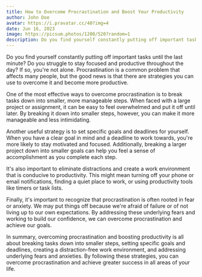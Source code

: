 ```yaml
---
title: How to Overcome Procrastination and Boost Your Productivity
author: John Doe
avatar: https://i.pravatar.cc/40?img=4
date: Jun 16, 2023
image: https://picsum.photos/1200/520?random=1
description: Do you find yourself constantly putting off important tasks until the last minute? Do you struggle to stay focused and productive throughout the day? If so, you're not alone.
---
```

Do you find yourself constantly putting off important tasks until the last minute? Do you struggle to stay focused and productive throughout the day? If so, you're not alone. Procrastination is a common problem that affects many people, but the good news is that there are strategies you can use to overcome it and become more productive.

One of the most effective ways to overcome procrastination is to break tasks down into smaller, more manageable steps. When faced with a large project or assignment, it can be easy to feel overwhelmed and put it off until later. By breaking it down into smaller steps, however, you can make it more manageable and less intimidating.

Another useful strategy is to set specific goals and deadlines for yourself. When you have a clear goal in mind and a deadline to work towards, you're more likely to stay motivated and focused. Additionally, breaking a larger project down into smaller goals can help you feel a sense of accomplishment as you complete each step.

It's also important to eliminate distractions and create a work environment that is conducive to productivity. This might mean turning off your phone or email notifications, finding a quiet place to work, or using productivity tools like timers or task lists.

Finally, it's important to recognize that procrastination is often rooted in fear or anxiety. We may put things off because we're afraid of failure or of not living up to our own expectations. By addressing these underlying fears and working to build our confidence, we can overcome procrastination and achieve our goals.

In summary, overcoming procrastination and boosting productivity is all about breaking tasks down into smaller steps, setting specific goals and deadlines, creating a distraction-free work environment, and addressing underlying fears and anxieties. By following these strategies, you can overcome procrastination and achieve greater success in all areas of your life.